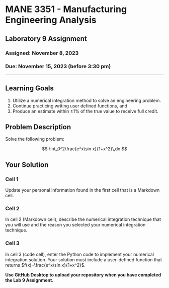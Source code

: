 # MANE 3351 - Manufacturing Engineering Analysis

## Laboratory 9 Assignment

### Assigned: November 8, 2023

### Due: November 15, 2023 (before 3:30 pm)

---

## Learning Goals

1.  Utilize a numerical integration method to solve an engineering problem.
2.  Continue practicing writing user defined functions, and
2.  Produce an estimate within $\pm 1\%$ of the true value to receive full credit.

## Problem Description

Solve the following problem:

$$
\int_0^2\frac{e^x\sin x}{1+x^2}\,dx
$$


## Your Solution

### Cell 1

Update your personal information found in the first cell that is a Markdown cell.

### Cell 2

In cell 2 (Markdown cell), describe the numerical integration technique that you will use and the reason you selected your numerical integration technique. 

### Cell 3

In cell 3 (code cell), enter the Python code to implement your numerical integration solution. Your solution must include a user-defined function that returns $f(x)=\frac{e^x\sin x}{1+x^2}$.

**Use GitHub Desktop to upload your repository when you have completed the Lab 9 Assignment.**